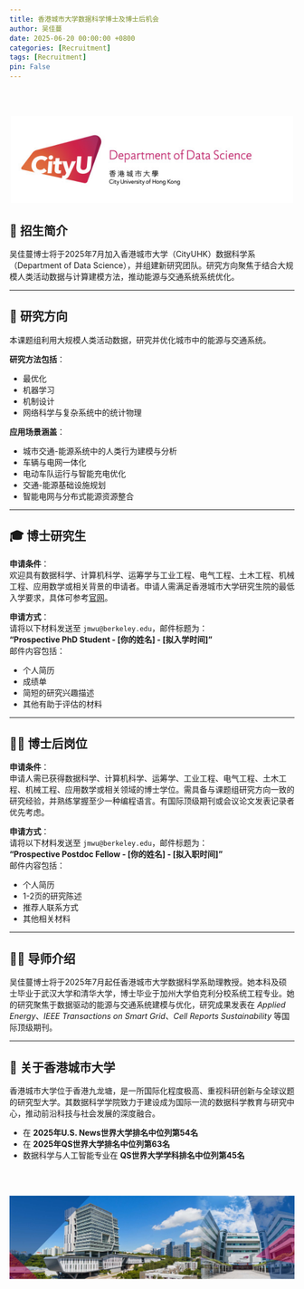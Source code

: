 ```yaml
---
title: 香港城市大学数据科学博士及博士后机会  
author: 吴佳蔓
date: 2025-06-20 00:00:00 +0800
categories: [Recruitment]
tags: [Recruitment]
pin: False
---
```


<br/>
<br/>
<p align="center">
  <img src="/assets/fig/cityulogo.jpg" width="500">
  <br><i> </i>
</p>

## 🌟 招生简介

吴佳蔓博士将于2025年7月加入香港城市大学（CityUHK）数据科学系（Department of Data Science），并组建新研究团队。研究方向聚焦于结合大规模人类活动数据与计算建模方法，推动能源与交通系统系统优化。

---

## 🔬 研究方向

本课题组利用大规模人类活动数据，研究并优化城市中的能源与交通系统。

**研究方法包括**：  
- 最优化
- 机器学习
- 机制设计
- 网络科学与复杂系统中的统计物理  

**应用场景涵盖**：  
- 城市交通-能源系统中的人类行为建模与分析  
- 车辆与电网一体化  
- 电动车队运行与智能充电优化  
- 交通-能源基础设施规划  
- 智能电网与分布式能源资源整合  

---

## 🎓 博士研究生

**申请条件**：  
欢迎具有数据科学、计算机科学、运筹学与工业工程、电气工程、土木工程、机械工程、应用数学或相关背景的申请者。申请人需满足香港城市大学研究生院的最低入学要求，具体可参考[官网](https://www.cityu.edu.hk/sgs/)。

**申请方式**：  
请将以下材料发送至 `jmwu@berkeley.edu`，邮件标题为：  
**“Prospective PhD Student - [你的姓名] - [拟入学时间]”**  
邮件内容包括：  
- 个人简历
- 成绩单  
- 简短的研究兴趣描述  
- 其他有助于评估的材料  

---

## 🧑‍🔬 博士后岗位

**申请条件**：  
申请人需已获得数据科学、计算机科学、运筹学、工业工程、电气工程、土木工程、机械工程、应用数学或相关领域的博士学位。需具备与课题组研究方向一致的研究经验，并熟练掌握至少一种编程语言。有国际顶级期刊或会议论文发表记录者优先考虑。

**申请方式**：  
请将以下材料发送至 `jmwu@berkeley.edu`，邮件标题为：  
**“Prospective Postdoc Fellow - [你的姓名] - [拟入职时间]”**  
邮件内容包括：  
- 个人简历  
- 1-2页的研究陈述  
- 推荐人联系方式  
- 其他相关材料  

---

## 👩‍🏫 导师介绍

吴佳蔓博士将于2025年7月起任香港城市大学数据科学系助理教授。她本科及硕士毕业于武汉大学和清华大学，博士毕业于加州大学伯克利分校系统工程专业。她的研究聚焦于数据驱动的能源与交通系统建模与优化，研究成果发表在 *Applied Energy*、*IEEE Transactions on Smart Grid*、*Cell Reports Sustainability* 等国际顶级期刊。

---

## 🏫 关于香港城市大学

香港城市大学位于香港九龙塘，是一所国际化程度极高、重视科研创新与全球议题的研究型大学。其数据科学学院致力于建设成为国际一流的数据科学教育与研究中心，推动前沿科技与社会发展的深度融合。

- 在 **2025年U.S. News世界大学排名中位列第54名**  
- 在 **2025年QS世界大学排名中位列第63名**  
- 数据科学与人工智能专业在 **QS世界大学学科排名中位列第45名**


<br/>
<br/>
<p align="center">
  <img src="/assets/fig/cityucampus.png" width="900">
  <br><i> </i>
</p>
